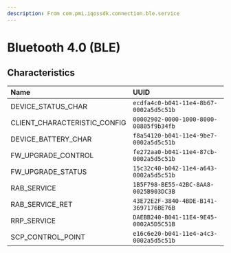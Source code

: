 ```yaml
---
description: From com.pmi.iqossdk.connection.ble.service
---
```


# Bluetooth 4.0 \(BLE\)

## Characteristics

| Name | UUID |
| :--- | :--- |
| DEVICE\_STATUS\_CHAR | `ecdfa4c0-b041-11e4-8b67-0002a5d5c51b` |
| CLIENT\_CHARACTERISTIC\_CONFIG | `00002902-0000-1000-8000-00805f9b34fb` |
| DEVICE\_BATTERY\_CHAR | `f8a54120-b041-11e4-9be7-0002a5d5c51b` |
| FW\_UPGRADE\_CONTROL | `fe272aa0-b041-11e4-87cb-0002a5d5c51b` |
| FW\_UPGRADE\_STATUS | `15c32c40-b042-11e4-a643-0002a5d5c51b` |
| RAB\_SERVICE | `1B5F798-BE55-42BC-8AA8-0025B903DC3B` |
| RAB\_SERVICE\_RET | `43E72E2F-3840-4BDE-B141-3697176BE76B` |
| RRP\_SERVICE | `DAEBB240-B041-11E4-9E45-0002A5D5C51B` |
| SCP\_CONTROL\_POINT | `e16c6e20-b041-11e4-a4c3-0002a5d5c51b` |



